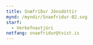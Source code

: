 ```yaml
---
title: Snæfríður Jónsdóttir
mynd: /myndir/Snaefridur-02.svg
starf:
  - Verkefnastjóri
netfang: snaefridur@tvist.is
---
```


